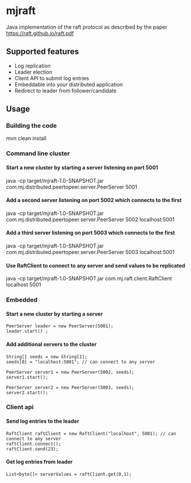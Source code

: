 # mjraft
Java implementation of the raft protocol as described by the paper https://raft.github.io/raft.pdf

## Supported features
- Log replication
- Leader election
- Client API to submit log entries
- Embeddable into your distributed application
- Redirect to leader from follower/candidate

## Usage

### Building the code

mvn clean install

### Command line cluster

#### Start a new cluster by starting a server listening on port 5001

java -cp target/mjraft-1.0-SNAPSHOT.jar com.mj.distributed.peertopeer.server.PeerServer 5001

#### Add a second server listening on port 5002 which connects to the first

java -cp target/mjraft-1.0-SNAPSHOT.jar com.mj.distributed.peertopeer.server.PeerServer 5002 localhost:5001

#### Add a third server listening on port 5003 which connects to the first

java -cp target/mjraft-1.0-SNAPSHOT.jar com.mj.distributed.peertopeer.server.PeerServer 5003 localhost:5001

#### Use RaftClient to connect to any server and send values to be replicated

java -cp target/mjraft-1.0-SNAPSHOT.jar com.mj.raft.client.RaftClient localhost 5001

### Embedded

#### Start a new cluster by starting a server

```
PeerServer leader = new PeerServer(5001);
leader.start() ;
```

#### Add additional servers to the cluster

```
String[] seeds = new String[1];
seeds[0] = "localhost:5001"; // can connect to any server

PeerServer server1 = new PeerServer(5002, seeds);
server1.start();

PeerServer server2 = new PeerServer(5003, seeds);
server2.start();
```

### Client api

#### Send log entries to the leader

```
RaftClient raftClient = new RaftClient("localhost", 5001); // can connect to any server
raftClient.connect();
raftClient.send(23);
```

#### Get log entries from leader

```
List<byte[]> serverValues = raftClient.get(0,1);
```


